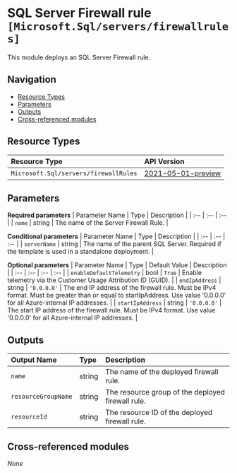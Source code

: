 # SQL Server Firewall rule `[Microsoft.Sql/servers/firewallrules]`

This module deploys an SQL Server Firewall rule.

## Navigation

- [Resource Types](#Resource-Types)
- [Parameters](#Parameters)
- [Outputs](#Outputs)
- [Cross-referenced modules](#Cross-referenced-modules)

## Resource Types

| Resource Type | API Version |
| :-- | :-- |
| `Microsoft.Sql/servers/firewallRules` | [2021-05-01-preview](https://docs.microsoft.com/en-us/azure/templates/Microsoft.Sql/2021-05-01-preview/servers/firewallRules) |

## Parameters

**Required parameters**
| Parameter Name | Type | Description |
| :-- | :-- | :-- |
| `name` | string | The name of the Server Firewall Rule. |

**Conditional parameters**
| Parameter Name | Type | Description |
| :-- | :-- | :-- |
| `serverName` | string | The name of the parent SQL Server. Required if the template is used in a standalone deployment. |

**Optional parameters**
| Parameter Name | Type | Default Value | Description |
| :-- | :-- | :-- | :-- |
| `enableDefaultTelemetry` | bool | `True` | Enable telemetry via the Customer Usage Attribution ID (GUID). |
| `endIpAddress` | string | `'0.0.0.0'` | The end IP address of the firewall rule. Must be IPv4 format. Must be greater than or equal to startIpAddress. Use value '0.0.0.0' for all Azure-internal IP addresses. |
| `startIpAddress` | string | `'0.0.0.0'` | The start IP address of the firewall rule. Must be IPv4 format. Use value '0.0.0.0' for all Azure-internal IP addresses. |


## Outputs

| Output Name | Type | Description |
| :-- | :-- | :-- |
| `name` | string | The name of the deployed firewall rule. |
| `resourceGroupName` | string | The resource group of the deployed firewall rule. |
| `resourceId` | string | The resource ID of the deployed firewall rule. |

## Cross-referenced modules

_None_
